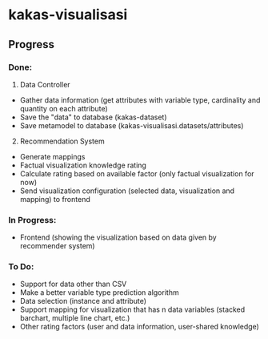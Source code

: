 # kakas-visualisasi
## Progress

 ### Done:
 1. Data Controller
 * Gather data information (get attributes with variable type, cardinality and quantity on each attribute)
 * Save the "data" to database (kakas-dataset)
 * Save metamodel to database (kakas-visualisasi.datasets/attributes)
 2. Recommendation System
 * Generate mappings
 * Factual visualization knowledge rating
 * Calculate rating based on available factor (only factual visualization for now)
 * Send visualization configuration (selected data, visualization and mapping) to frontend
 
 ### In Progress:
 * Frontend (showing the visualization based on data given by recommender system)
 
 ### To Do:
 * Support for data other than CSV
 * Make a better variable type prediction algorithm
 * Data selection (instance and attribute)
 * Support mapping for visualization that has n data variables (stacked barchart, multiple line chart, etc.)
 * Other rating factors (user and data information, user-shared knowledge)

